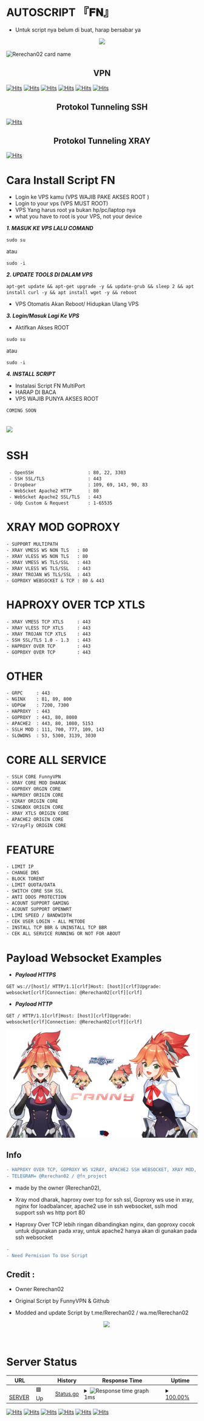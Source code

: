 # AUTOSCRIPT 『𝐅𝐍』
- Untuk script nya belum di buat, harap bersabar ya

<p align="center">
<img src="https://readme-typing-svg.herokuapp.com?color=%2336BCF7&center=true&vCenter=true&lines=FN+PROJECT" />
</p>

![Rerechan02 card name](https://cardivo.vercel.app/api?name=Rerechan『𝐅𝐍』&description=Hi,%20everyone!%20and%20Nice%20to%20meet%20you%20%F0%9F%91%8B&image=https://raw.githubusercontent.com/Rerechan02/simple-xray/main/funny1.jpg?v=4&backgroundColor=%23ecf0f1&telegram=/&github=Rerechan02&pattern=leaf&colorPattern=%23eaeaea)

<h2 align="center">VPN</h2>

[![Hits](https://img.shields.io/badge/SSH-F38020?style=for-the-badge&logo=Cloudflare&logoColor=white&edge_flat=false)](https://github.com/fisabiliyusri/MANTAPV3)
[![Hits](https://img.shields.io/badge/XRAY-F38020?style=for-the-badge&logo=Cloudflare&logoColor=white&edge_flat=false)](https://github.com/fisabiliyusri/MANTAPV3)
[![Hits](https://img.shields.io/badge/SLOWDNS-F38020?style=for-the-badge&logo=Cloudflare&logoColor=white&edge_flat=false)](https://github.com/fisabiliyusri/MANTAPV3)
[![Hits](https://img.shields.io/badge/XTLS-F38020?style=for-the-badge&logo=Cloudflare&logoColor=white&edge_flat=false)](https://github.com/fisabiliyusri/MANTAPV3)
[![Hits](https://img.shields.io/badge/HAPROXY_TCP-F38020?style=for-the-badge&logo=Cloudflare&logoColor=white&edge_flat=false)](https://github.com/fisabiliyusri/MANTAPV3)
[![Hits](https://img.shields.io/badge/GOPROXY_TCP-F38020?style=for-the-badge&logo=Cloudflare&logoColor=white&edge_flat=false)](https://github.com/fisabiliyusri/MANTAPV3)
</h2>
<h2 align="center">Protokol Tunneling SSH</h2>

[![Hits](https://img.shields.io/badge/SSH-WEBSOCKET_&_SLOWDNS_&_SSL-F38020?style=for-the-badge&logo=Cloudflare&logoColor=white&edge_flat=false)](https://github.com/fisabiliyusri/MANTAPV3)
</h2>
<h2 align="center">Protokol Tunneling XRAY</h2>

[![Hits](https://img.shields.io/badge/XRAY_VLESS/VMESS/TROJAN-WEBSOCKET_&_DNSTT_&_GRPC_&_XTLS-F38020?style=for-the-badge&logo=Cloudflare&logoColor=white&edge_flat=false)](https://github.com/fisabiliyusri/MANTAPV3)
</h2>

# Cara Install Script FN
- Login ke VPS kamu (VPS WAJIB PAKE AKSES ROOT )
- Login to your vps (VPS MUST ROOT)
- VPS Yang harus root ya bukan hp/pc/laptop nya
- what you have to root is your VPS, not your device

***1. MASUK KE VPS LALU COMAND***
```
sudo su
```
atau
```
sudo -i
```

***2. UPDATE TOOLS DI DALAM VPS***

```
apt-get update && apt-get upgrade -y && update-grub && sleep 2 && apt install curl -y && apt install wget -y && reboot
```
- VPS Otomatis Akan Reboot/ Hidupkan Ulang VPS

***3. Login/Masuk Lagi Ke VPS***
- Aktifkan Akses ROOT
```
sudo su
```
atau
```
sudo -i
```
***4. INSTALL SCRIPT***
- Instalasi Script FN MultiPort
- HARAP DI BACA
- VPS WAJIB PUNYA AKSES ROOT
```
COMING SOON
```

## <img src="https://img.shields.io/badge/-Services%20%26%20Port-brightgreen"> 
  
# SSH
```
 - OpenSSH                    : 80, 22, 3303 
 - SSH SSL/TLS                : 443
 - Dropbear                   : 109, 69, 143, 90, 83
 - WebScket Apache2 HTTP      : 80 
 - WebScket Apache2 SSL/TLS   : 443
 - Udp Custom & Request       : 1-65535

 ```
 
# XRAY MOD GOPROXY
```
- SUPPORT MULTIPATH
- XRAY VMESS WS NON TLS   : 80
- XRAY VLESS WS NON TLS   : 80
- XRAY VMESS WS TLS/SSL   : 443
- XRAY VLESS WS TLS/SSL   : 443
- XRAY TROJAN WS TLS/SSL  : 443
- GOPROXY WEBSOCKET & TCP : 80 & 443
```

# HAPROXY OVER TCP XTLS
```
- XRAY VMESS TCP XTLS     : 443
- XRAY VLESS TCP XTLS     : 443
- XRAY TROJAN TCP XTLS    : 443
- SSH SSL/TLS 1.0 - 1.3   : 443
- HAPROXY OVER TCP        : 443
- GOPROXY OVER TCP        : 443
```

# OTHER
```
- GRPC     : 443
- NGINX    : 81, 89, 800
- UDPGW    : 7200, 7300
- HAPROXY  : 443
- GOPROXY  : 443, 80, 8080
- APACHE2  : 443, 80, 1080, 5153
- SSLH MOD : 111, 700, 777, 109, 143
- SLOWDNS  : 53, 5300, 3139, 3030
```

# CORE ALL SERVICE
```
- SSLH CORE FunnyVPN
- XRAY CORE MOD DHARAK
- GOPROXY ORGIN CORE
- HAPROXY ORIGIN CORE
- V2RAY ORIGIN CORE
- SINGBOX ORIGIN CORE
- XRAY XTLS ORIGIN CORE
- APACHE2 ORIGIN CORE
- V2rayFly ORIGIN CORE
```

# FEATURE
```
- LIMIT IP
- CHANGE DNS
- BLOCK TORENT
- LIMIT QUOTA/DATA
- SWITCH CORE SSH SSL
- ANTI DDOS PROTECTION
- ACOUNT SUPPORT GAMING
- ACOUNT SUPPORT OPENWRT
- LIMI SPEED / BANDWIDTH
- CEK USER LOGIN - ALL METODE
- INSTALL TCP BBR & UNINSTALL TCP BBR
- CEK ALL SERVICE RUNNING OR NOT FOR ABOUT
```

# Payload Websocket Examples
- ***Payload HTTPS***
```
GET ws://[host]/ HTTP/1.1[crlf]Host: [host][crlf]Upgrade: websocket[crlf]Connection: @Rerechan02[crlf][crlf]
```

- ***Payload HTTP***
```
GET / HTTP/1.1[crlf]Host: [host][crlf]Upgrade: websocket[crlf]Connection: @Rerechan02[crlf][crlf]
```
![image](https://raw.githubusercontent.com/Rerechan02/simple-xray/main/funny2.png)<br></html>


## Info  
 ```diff 
 - HAPROXY OVER TCP, GOPROXY WS V2RAY, APACHE2 SSH WEBSOCKET, XRAY MOD, SSLH MOD
 - TELEGRAM= @Rerechan02 / @fn_project
 ``` 
 - made by the owner (Rerechan02),  
  
 - Xray mod dharak, haproxy over tcp for ssh ssl, Goproxy ws use in xray, nginx for loadbalancer, apache2 use in ssh websocket, sslh mod support ssh ws http port 80 
 - Haproxy Over TCP lebih ringan dibandingkan nginx, dan goproxy cocok untuk digunakan pada xray, untuk apache2 hanya akan di gunakan pada ssh websocket  
 ```diff 
 -  
 - Need Permision To Use Script
 ```

## Credit : 
  
 -   Owner Rerechan02  
 -   Original Script by FunnyVPN & Github
 -   Modded and update Script by t.me/Rerechan02 / wa.me/Rerechan02
  
  
  
  
     <p align="center"><img src="https://img.shields.io/badge/%20COPYRIGHT%20%C2%A9%202023-%20By%20Rerechan02%20『𝐅𝐍』%2C%20Inc-blue"></p> 
  
 <b> 
 </b> 
 <br> 
 

# Server Status 
 <!--start: status pages--> 
 <!-- This summary is generated by Upptime (https://github.com/upptime/upptime) --> 
 <!-- Do not edit this manually, your changes will be overwritten --> 
 <!-- prettier-ignore --> 
 | URL |  | History | Response Time | Uptime | 
 | --- | ------ | ------- | ------------- | ------ | 
 | <img alt="" src="https://icons.duckduckgo.com/ip3/103.150.117.25.ico" height="13"> [SERVER](http://103.150.117.25:81) | 🟩 Up | [Status.go](https://github.com/givps/givps_server_status/commits/HEAD/store.yml) | <details><summary><img alt="Response time graph" src="https://github.com/givps/givps_server_status/blob/master/graphs/biznet/response-time-week.png" height="20"> 1ms</summary><br><a href="https://prof.rerechan02.com/store"><img alt="Response time 1" src="https://img.shields.io/endpoint?url=https%3A%2F%2Fraw.githubusercontent.com%2Fgivps%2Fgivps_server_status%2FHEAD%2Fapi%2Fbiznet%2Fresponse-time.json"></a><br><a href="https://prof.rerechan02.com/store"><img alt="24-hour response time 1" src="https://img.shields.io/endpoint?url=https%3A%2F%2Fraw.githubusercontent.com%2Fgivps%2Fgivps_server_status%2FHEAD%2Fapi%2Fbiznet%2Fresponse-time-day.json"></a><br><a href="https://prof.rerechan02.com/store"><img alt="7-day response time 1" src="https://img.shields.io/endpoint?url=https%3A%2F%2Fraw.githubusercontent.com%2Fgivps%2Fgivps_server_status%2FHEAD%2Fapi%2Fbiznet%2Fresponse-time-week.json"></a><br><a href="https://prof.rerechan02.com/store"><img alt="30-day response time 1" src="https://img.shields.io/endpoint?url=https%3A%2F%2Fraw.githubusercontent.com%2Fgivps%2Fgivps_server_status%2FHEAD%2Fapi%2Fbiznet%2Fresponse-time-month.json"></a><br><a href="https://prof.rerechan02.com/store"><img alt="1-year response time 1" src="https://img.shields.io/endpoint?url=https%3A%2F%2Fraw.githubusercontent.com%2Fgivps%2Fgivps_server_status%2FHEAD%2Fapi%2Fbiznet%2Fresponse-time-year.json"></a></details> | <details><summary><a href="https://prof.rerechan02.com/store">100.00%</a></summary><a href="https://prof.rerechan02.com/store"><img alt="All-time uptime 100.00%" src="https://img.shields.io/endpoint?url=https%3A%2F%2Fraw.githubusercontent.com%2Fgivps%2Fgivps_server_status%2FHEAD%2Fapi%2Fbiznet%2Fuptime.json"></a><br><a href="https://prof.rerechan02.com/store"><img alt="24-hour uptime 100.00%" src="https://img.shields.io/endpoint?url=https%3A%2F%2Fraw.githubusercontent.com%2Fgivps%2Fgivps_server_status%2FHEAD%2Fapi%2Fbiznet%2Fuptime-day.json"></a><br><a href="https://prof.rerechan02.com/store"><img alt="7-day uptime 100.00%" src="https://img.shields.io/endpoint?url=https%3A%2F%2Fraw.githubusercontent.com%2Fgivps%2Fgivps_server_status%2FHEAD%2Fapi%2Fbiznet%2Fuptime-week.json"></a><br><a href="https://prof.rerechan02.com/store"><img alt="30-day uptime 100.00%" src="https://img.shields.io/endpoint?url=https%3A%2F%2Fraw.githubusercontent.com%2Fgivps%2Fgivps_server_status%2FHEAD%2Fapi%2Fbiznet%2Fuptime-month.json"></a><br><a href="https://prof.rerechan02.com/store"><img alt="1-year uptime 100.00%" src="https://img.shields.io/endpoint?url=https%3A%2F%2Fraw.githubusercontent.com%2Fgivps%2Fgivps_server_status%2FHEAD%2Fapi%2Fbiznet%2Fuptime-year.json"></a></details> 
  
 <!--end: status pages--> 
  
[![Hits](https://hits.seeyoufarm.com/api/count/incr/badge.svg?url=https%3A%2F%2Fgithub.com%2Ffisabiliyusri%2FMantap&count_bg=%2379C83D&title_bg=%23555555&icon=monster.svg&icon_color=%23FF0000&title=Di+Lihat&edge_flat=false)](https://hits.seeyoufarm.com) 
 [![Hits](https://hits.seeyoufarm.com/api/count/incr/badge.svg?url=https://github.com/fisabiliyusri/Mantap&count_bg=%2379C83D&title_bg=%23555555&icon=angularjs.svg&icon_color=%23FF0000&title=Di+Lihat&edge_flat=false)](https://hits.seeyoufarm.com) 
 [![Hits](https://hits.seeyoufarm.com/api/count/incr/badge.svg?url=https%3A%2F%2Fgithub.com%2Ffisabiliyusri%2FMantap&count_bg=%2379C83D&title_bg=%23555555&icon=notion.svg&icon_color=%2301021C&title=Di+Lihat&edge_flat=false)](https://hits.seeyoufarm.com) 
 [![Hits](https://hits.seeyoufarm.com/api/count/incr/badge.svg?url=https%3A%2F%2Fgithub.com%2Ffisabiliyusri%2FMantap&count_bg=%2379C83D&title_bg=%23555555&icon=t-mobile.svg&icon_color=%23FAC805&title=Di+Lihat&edge_flat=true)](https://hits.seeyoufarm.com) 
 [![Hits](https://hits.seeyoufarm.com/api/count/incr/badge.svg?url=https://github.com/fisabiliyusri/Mantap&count_bg=%2379C83D&title_bg=%23555555&icon=angular.svg&icon_color=%2338FF00&title=Di+Lihat&edge_flat=false)](https://hits.seeyoufarm.com) 
 [![Hits](https://hits.seeyoufarm.com/api/count/incr/badge.svg?url=https://github.com/fisabiliyusri/Mantap&count_bg=%2379C83D&title_bg=%23555555&icon=pixiv.svg&icon_color=%2300BDFF&title=Di+Lihat&edge_flat=false)](https://hits.seeyoufarm.com)
